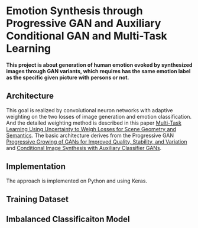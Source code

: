 # Emotion Synthesis through Progressive GAN and Auxiliary Conditional GAN and Multi-Task Learning

**This project is about generation of human emotion evoked by synthesized images through GAN variants, which requires has the same emotion label as the specific given picture with persons or not.**

##  Architecture
This goal is realized by convolutional neuron networks with adaptive weighting on the two losses of image generation and emotion classification. And the detailed weighting method is described in this paper [Multi-Task Learning Using Uncertainty to Weigh Losses for Scene Geometry and Semantics](https://arxiv.org/abs/1705.07115/).
The basic architecture derives from the Progressive GAN [Progressive Growing of GANs for Improved Quality, Stability, and Variation](https://arxiv.org/abs/1710.10196) and [Conditional Image Synthesis with Auxiliary Classifier GANs](https://www.arxiv-vanity.com/papers/1610.09585/).

## Implementation
The approach is implemented on Python and using Keras.

## Training Dataset

## Imbalanced Classificaiton Model
